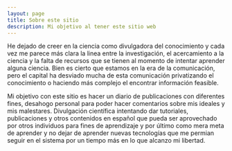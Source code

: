 ```yaml
---
layout: page
title: Sobre este sitio
description: Mi objetivo al tener este sitio web
---
```


He dejado de creer en la ciencia como divulgadora del conocimiento y cada vez me parece más clara la linea entre la investigación, el acercamiento a la ciencia y la falta de recursos que se tienen al momento de intentar aprender alguna ciencia. Bien es cierto que estamos en la era de la comunicación, pero el capital ha desviado mucha de esta comunicación privatizando el conocimiento o haciendo más complejo el encontrar información feasible.

Mi objetivo con este sitio es hacer un diario de publicaciones con diferentes fines, desahogo personal para poder hacer comentarios sobre mis ideales y mis malestares. Divulgación científica intentando dar tutoriales, publicaciones y otros contenidos en español que pueda ser aprovechado por otros individuos para fines de aprendizaje y por último como mera meta de aprender y no dejar de aprender nuevas tecnologías que me permian seguir en el sistema por un tiempo más en lo que alcanzo mi libertad.
